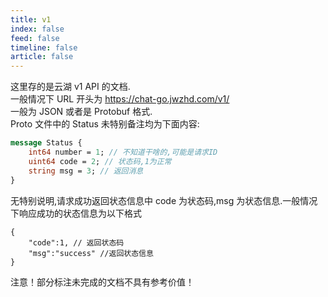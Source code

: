 ```yaml
---
title: v1
index: false
feed: false
timeline: false
article: false
---
```


这里存的是云湖 v1 API 的文档.  
一般情况下 URL 开头为 https://chat-go.jwzhd.com/v1/  
一般为 JSON 或者是 Protobuf 格式.  
Proto 文件中的 Status 未特别备注均为下面内容:  
```proto
message Status {
    int64 number = 1; // 不知道干啥的,可能是请求ID
    uint64 code = 2; // 状态码,1为正常
    string msg = 3; // 返回消息
}
```

无特别说明,请求成功返回状态信息中 code 为状态码,msg 为状态信息.一般情况下响应成功的状态信息为以下格式  
```JSONC
{
    "code":1, // 返回状态码
    "msg":"success" //返回状态信息
}
```
注意！部分标注未完成的文档不具有参考价值！
